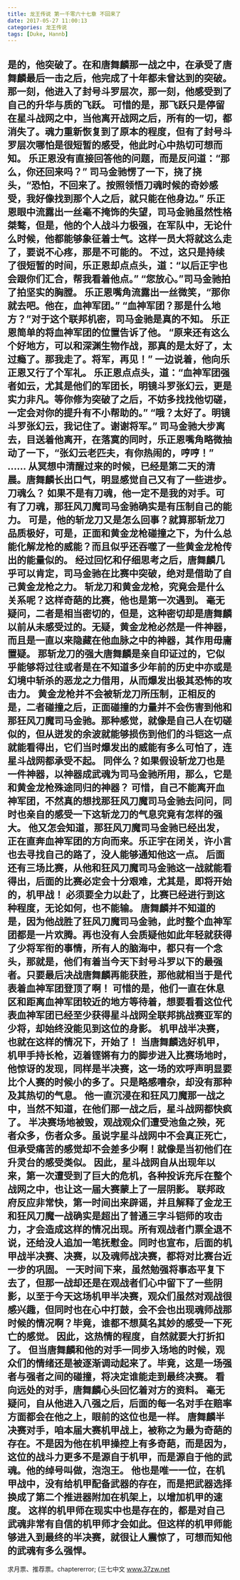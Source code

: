 ```yaml
---
title: 龙王传说 第一千零六十七章 不回来了
date: 2017-05-27 11:00:13
categories: 龙王传说
tags: [Duke, Hannb]
---
```


是的，他突破了。在和唐舞麟那一战之中，在承受了唐舞麟最后一击之后，他完成了十年都未曾达到的突破。那一刻，他进入了封号斗罗层次，那一刻，他感受到了自己的升华与质的飞跃。
可惜的是，那飞跃只是停留在星斗战网之中，当他离开战网之后，所有的一切，都消失了。魂力重新恢复到了原本的程度，但有了封号斗罗层次哪怕是很短暂的感受，他此时心中热切可想而知。
乐正恩没有直接回答他的问题，而是反问道：“那么，你还回来吗？”
司马金驰愣了一下，挠了挠头，“恐怕，不回来了。按照领悟刀魂时候的奇妙感受，我好像找到那个人之后，就只能在他身边。”
乐正恩眼中流露出一丝毫不掩饰的失望，司马金驰虽然性格桀骜，但是，他的个人战斗力极强，在军队中，无论什么时候，他都能够象征着士气。这样一员大将就这么走了，要说不心疼，那是不可能的。
不过，这只是持续了很短暂的时间，乐正恩却点点头，道：“以后正宇也会跟你们汇合，帮我看着他点。”
“您放心。”司马金驰拍了拍坚实的胸膛。
乐正恩嘴角流露出一丝微笑，“那你就去吧。他在，血神军团。”
“血神军团？那是什么地方？”对于这个联邦机密，司马金驰是真的不知。
乐正恩简单的将血神军团的位置告诉了他。
“原来还有这么个好地方，可以和深渊生物作战，那真的是太好了，太过瘾了。那我走了。将军，再见！”
一边说着，他向乐正恩又行了个军礼。
乐正恩点点头，道：“血神军团强者如云，尤其是他们的军团长，明镜斗罗张幻云，更是实力非凡。等你修为突破了之后，不妨多找找他切磋，一定会对你的提升有不小帮助的。”
“哦？太好了。明镜斗罗张幻云，我记住了。谢谢将军。”
司马金驰大步离去，目送着他离开，在落寞的同时，乐正恩嘴角略微抽动了一下，“张幻云老匹夫，有你热闹的，哼哼！”
……
从冥想中清醒过来的时候，已经是第二天的清晨。唐舞麟长出口气，明显感觉自己又有了一些进步。
刀魂么？
如果不是有刀魂，他一定不是我的对手。可有了刀魂，那狂风刀魔司马金驰确实是有压制自己的能力。
可是，他的斩龙刀又是怎么回事？就算那斩龙刀品质极好，可是，正面和黄金龙枪碰撞之下，为什么总能化解龙枪的威能？而且似乎还吞噬了一些黄金龙枪传出的能量似的。
经过回忆和仔细思考之后，唐舞麟几乎可以肯定，司马金驰在比赛中突破，绝对是借助了自己黄金龙枪之力。
斩龙刀和黄金龙枪，究竟会是什么关系呢？这样奇葩的比赛，他也是第一次遇到。
毫无疑问，二者是相当密切的，但是，这种密切却是唐舞麟以前从未感受过的。无疑，黄金龙枪必然是一件神器，而且是一直以来隐藏在他血脉之中的神器，其作用毋庸置疑。
那斩龙刀的强大唐舞麟是亲自印证过的，它似乎能够将过往或者是在不知道多少年前的历史中亦或是幻境中斩杀的恶龙之力借用，从而爆发出极其恐怖的攻击力。
黄金龙枪并不会被斩龙刀所压制，正相反的是，二者碰撞之后，正面碰撞的力量并不会伤害到他和那狂风刀魔司马金驰。那种感觉，就像是自己人在切磋似的，但从迸发的余波就能够损伤到他们的斗铠这一点就能看得出，它们当时爆发出的威能有多么可怕了，连星斗战网都承受不起。
同伴么？如果假设斩龙刀也是一件神器，以神器成武魂为司马金驰所用，那么，它是和黄金龙枪殊途同归的神器？
可惜，自己不能离开血神军团，不然真的想找那狂风刀魔司马金驰去问问，同时也亲自的感受一下这斩龙刀的气息究竟有怎样的强大。
他又怎会知道，那狂风刀魔司马金驰已经出发，正在直奔血神军团的方向而来。乐正宇在闭关，许小言也去寻找自己的路了，没人能够通知他这一点。
后面还有三场比赛，从他和狂风刀魔司马金驰这一战就能看得出，后面的比赛必定会十分艰难，尤其是，即将开始的，机甲战！
必须要全力以赴了，比赛已经进行到这种程度，无论如何，也不能输。
唐舞麟并不知道的是，因为他战胜了狂风刀魔司马金驰，此时整个血神军团都是一片欢腾。再也没有人会质疑他如此年轻就获得了少将军衔的事情，所有人的脑海中，都只有一个念头，那就是，他们有着当今天下封号斗罗以下的最强者。只要最后决战唐舞麟再能获胜，那他就相当于是代表着血神军团登顶了啊！
可惜的是，他们一直在休息区和距离血神军团较近的地方等待着，想要看看这位代表血神军团已经至少获得星斗战网全联邦挑战赛亚军的少将，却始终没能见到这位的身影。
机甲战半决赛，也就在这样的情况下，开始了！
当唐舞麟选好机甲，机甲手持长枪，迈着铿锵有力的脚步进入比赛场地时，他惊讶的发现，同样是半决赛，这一场的欢呼声明显要比个人赛的时候小的多了。只是略感嘈杂，却没有那种及其热切的气息。
他一直沉浸在和狂风刀魔那一战之中，当然不知道，在他们那一战之后，星斗战网都快疯了。
半决赛场地被毁，观战观众们遭受池鱼之殃，死者众多，伤者众多。虽说字星斗战网中不会真正死亡，但承受痛苦的感觉却不会差多少啊！就像是当初他们在升灵台的感受类似。
因此，星斗战网自从出现年以来，第一次遭受到了巨大的危机，各种投诉充斥在整个战网之中，也让这一届大赛蒙上了一层阴影。
联邦政府反应非常快，第一时间出来辟谣，并且解释了金龙王和狂风刀魔一战确实是超出了普通三字斗铠师的攻击力，才会造成这样的情况出现。所有观战者门票全退不说，还给没人追加一笔抚慰金。同时也宣布，后面的机甲战半决赛、决赛，以及魂师战决赛，都将对比赛台近一步的巩固。
一天时间下来，虽然勉强将事态平复下去了，但那一战却还是在观战者们心中留下了一些阴影，以至于今天这场机甲半决赛，观众们虽然对观战很感兴趣，但同时也在心中打鼓，会不会也出现魂师战那时候的情况啊？毕竟，谁都不想莫名其妙的感受一下死亡的感觉。
因此，这热情的程度，自然就要大打折扣了。
但当唐舞麟和他的对手一同步入场地的时候，观众们的情绪还是被逐渐调动起来了。毕竟，这是一场强者与强者之间的碰撞，将决定谁能走到最终决赛。
看向远处的对手，唐舞麟心头回忆着对方的资料。
毫无疑问，自从他进入八强之后，后面的每一名对手在赔率方面都会在他之上，眼前的这位也是一样。
唐舞麟半决赛对手，咱本届大赛机甲战上，被称之为最为奇葩的存在。不是因为他在机甲操控上有多奇葩，而是因为，这位的战斗力更多不是源自于机甲，而是源自于他的武魂。他的绰号叫做，泡泡王。
他也是唯一一位，在机甲战中，没有给机甲配备武器的存在，而是把武器选择换成了第二个推进器附加在机架上，以增加机甲的速度。
这样的机甲师在现实中也是存在的，都是对自己武魂非常有自信的机甲师才会如此。但这样的机甲师能够进入到最终的半决赛，就很让人震惊了，可想而知他的武魂有多么强悍。
------------------------------------
求月票、推荐票。chaptererror;
(三七中文 www.37zw.net
